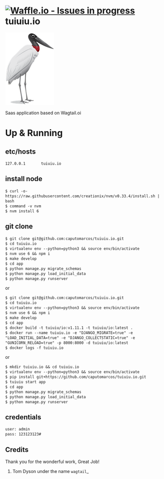 [![Waffle.io - Issues in progress](https://badge.waffle.io/tuiuiu-io/tuiuiu.io.png?label=in%20progress&title=In%20Progress)](https://waffle.io/tuiuiu-io/tuiuiu.io?utm_source=badge)
tuiuiu.io
=========


![tuiuiu](https://raw.githubusercontent.com/tuiuiu-io/tuiuiu.io/master/tuiuiu-io-s.png)


Saas application based on Wagtail.oi


# Up & Running
   
etc/hosts
---------

    127.0.0.1       tuiuiu.io
    
    
install node
---------
    $ curl -o- https://raw.githubusercontent.com/creationix/nvm/v0.33.4/install.sh | bash
    $ command -v nvm
    $ nvm install 6

git clone
---------
    
    $ git clone git@github.com:caputomarcos/tuiuiu.io.git
    $ cd tuiuiu.io 
    $ virtualenv env --python=python3 && source env/bin/activate
    $ nvm use 6 && npm i
    $ make develop 
    $ cd app 
    $ python manage.py migrate_schemas
    $ python manage.py load_initial_data
    $ python manage.py runserver 
        
or 

    $ git clone git@github.com:caputomarcos/tuiuiu.io.git
    $ cd tuiuiu.io 
    $ virtualenv env --python=python3 && source env/bin/activate
    $ nvm use 6 && npm i
    $ make develop 
    $ cd app 
    $ docker build -t tuiuiu/io:v1.11.1 -t tuiuiu/io:latest .
    $ docker run --name tuiuiu.io -e "DJANGO_MIGRATE=true" -e "LOAD_INITIAL_DATA=true" -e "DJANGO_COLLECTSTATIC=true" -e "GUNICORN_RELOAD=true" -p 8000:8000 -d tuiuiu/io:latest
    $ docker logs -f tuiuiu.io 
        
or 
    
    
    $ mkdir tuiuiu.io && cd tuiuiu.io 
    $ virtualenv env --python=python3 && source env/bin/activate
    $ pip install git+https://github.com/caputomarcos/tuiuiu.io.git
    $ tuiuiu start app       
    $ cd app 
    $ python manage.py migrate_schemas
    $ python manage.py load_initial_data
    $ python manage.py runserver 
    
    
credentials
-----------

    user: admin
    pass: 123123123#

    
Credits
-------

Thank you for the wonderful work, Great Job!

   1. Tom Dyson under the name `wagtail`_
